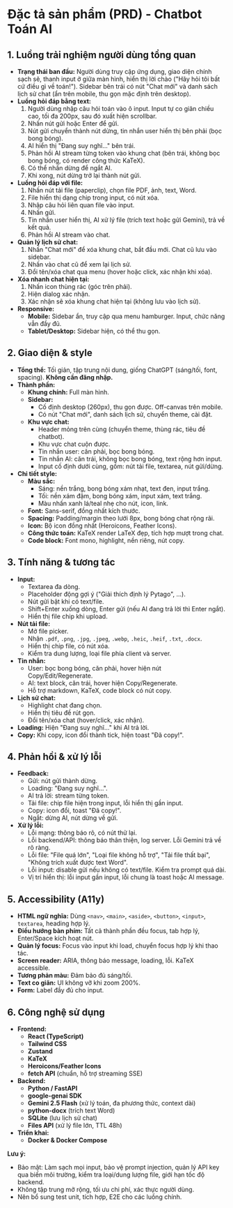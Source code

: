 # Đặc tả sản phẩm (PRD) - Chatbot Toán AI

## 1. Luồng trải nghiệm người dùng tổng quan

*   **Trạng thái ban đầu:** Người dùng truy cập ứng dụng, giao diện chính sạch sẽ, thanh input ở giữa màn hình, hiển thị lời chào ("Hãy hỏi tôi bất cứ điều gì về toán!"). Sidebar bên trái có nút "Chat mới" và danh sách lịch sử chat (ẩn trên mobile, thu gọn mặc định trên desktop).
*   **Luồng hỏi đáp bằng text:**
    1.  Người dùng nhập câu hỏi toán vào ô input. Input tự co giãn chiều cao, tối đa 200px, sau đó xuất hiện scrollbar.
    2.  Nhấn nút gửi hoặc Enter để gửi.
    3.  Nút gửi chuyển thành nút dừng, tin nhắn user hiển thị bên phải (bọc bong bóng).
    4.  AI hiển thị "Đang suy nghĩ..." bên trái.
    5.  Phản hồi AI stream từng token vào khung chat (bên trái, không bọc bong bóng, có render công thức KaTeX).
    6.  Có thể nhấn dừng để ngắt AI.
    7.  Khi xong, nút dừng trở lại thành nút gửi.
*   **Luồng hỏi đáp với file:**
    1.  Nhấn nút tải file (paperclip), chọn file PDF, ảnh, text, Word.
    2.  File hiển thị dạng chip trong input, có nút xóa.
    3.  Nhập câu hỏi liên quan file vào input.
    4.  Nhấn gửi.
    5.  Tin nhắn user hiển thị, AI xử lý file (trích text hoặc gửi Gemini), trả về kết quả.
    6.  Phản hồi AI stream vào chat.
*   **Quản lý lịch sử chat:**
    1.  Nhấn "Chat mới" để xóa khung chat, bắt đầu mới. Chat cũ lưu vào sidebar.
    2.  Nhấn vào chat cũ để xem lại lịch sử.
    3.  Đổi tên/xóa chat qua menu (hover hoặc click, xác nhận khi xóa).
*   **Xóa nhanh chat hiện tại:**
    1.  Nhấn icon thùng rác (góc trên phải).
    2.  Hiện dialog xác nhận.
    3.  Xác nhận sẽ xóa khung chat hiện tại (không lưu vào lịch sử).
*   **Responsive:**
    *   **Mobile:** Sidebar ẩn, truy cập qua menu hamburger. Input, chức năng vẫn đầy đủ.
    *   **Tablet/Desktop:** Sidebar hiện, có thể thu gọn.

## 2. Giao diện & style

*   **Tổng thể:** Tối giản, tập trung nội dung, giống ChatGPT (sáng/tối, font, spacing). **Không cần đăng nhập.**
*   **Thành phần:**
    *   **Khung chính:** Full màn hình.
    *   **Sidebar:**
        *   Cố định desktop (260px), thu gọn được. Off-canvas trên mobile.
        *   Có nút "Chat mới", danh sách lịch sử, chuyển theme, cài đặt.
    *   **Khu vực chat:**
        *   Header mỏng trên cùng (chuyển theme, thùng rác, tiêu đề chatbot).
        *   Khu vực chat cuộn được.
        *   Tin nhắn user: căn phải, bọc bong bóng.
        *   Tin nhắn AI: căn trái, không bọc bong bóng, text rộng hơn input.
        *   Input cố định dưới cùng, gồm: nút tải file, textarea, nút gửi/dừng.
*   **Chi tiết style:**
    *   **Màu sắc:**
        *   Sáng: nền trắng, bong bóng xám nhạt, text đen, input trắng.
        *   Tối: nền xám đậm, bong bóng xám, input xám, text trắng.
        *   Màu nhấn xanh lá/teal nhẹ cho nút, icon, link.
    *   **Font:** Sans-serif, đồng nhất kích thước.
    *   **Spacing:** Padding/margin theo lưới 8px, bong bóng chat rộng rãi.
    *   **Icon:** Bộ icon đồng nhất (Heroicons, Feather Icons).
    *   **Công thức toán:** KaTeX render LaTeX đẹp, tích hợp mượt trong chat.
    *   **Code block:** Font mono, highlight, nền riêng, nút copy.

## 3. Tính năng & tương tác

*   **Input:**
    *   Textarea đa dòng.
    *   Placeholder động gợi ý ("Giải thích định lý Pytago", ...).
    *   Nút gửi bật khi có text/file.
    *   Shift+Enter xuống dòng, Enter gửi (nếu AI đang trả lời thì Enter ngắt).
    *   Hiển thị file chip khi upload.
*   **Nút tải file:**
    *   Mở file picker.
    *   Nhận `.pdf`, `.png`, `.jpg`, `.jpeg`, `.webp`, `.heic`, `.heif`, `.txt`, `.docx`.
    *   Hiển thị chip file, có nút xóa.
    *   Kiểm tra dung lượng, loại file phía client và server.
*   **Tin nhắn:**
    *   User: bọc bong bóng, căn phải, hover hiện nút Copy/Edit/Regenerate.
    *   AI: text block, căn trái, hover hiện Copy/Regenerate.
    *   Hỗ trợ markdown, KaTeX, code block có nút copy.
*   **Lịch sử chat:**
    *   Highlight chat đang chọn.
    *   Hiển thị tiêu đề rút gọn.
    *   Đổi tên/xóa chat (hover/click, xác nhận).
*   **Loading:** Hiện "Đang suy nghĩ..." khi AI trả lời.
*   **Copy:** Khi copy, icon đổi thành tick, hiện toast "Đã copy!".

## 4. Phản hồi & xử lý lỗi

*   **Feedback:**
    *   Gửi: nút gửi thành dừng.
    *   Loading: "Đang suy nghĩ...".
    *   AI trả lời: stream từng token.
    *   Tải file: chip file hiện trong input, lỗi hiển thị gần input.
    *   Copy: icon đổi, toast "Đã copy!".
    *   Ngắt: dừng AI, nút dừng về gửi.
*   **Xử lý lỗi:**
    *   Lỗi mạng: thông báo rõ, có nút thử lại.
    *   Lỗi backend/API: thông báo thân thiện, log server. Lỗi Gemini trả về rõ ràng.
    *   Lỗi file: "File quá lớn", "Loại file không hỗ trợ", "Tải file thất bại", "Không trích xuất được text Word".
    *   Lỗi input: disable gửi nếu không có text/file. Kiểm tra prompt quá dài.
    *   Vị trí hiển thị: lỗi input gần input, lỗi chung là toast hoặc AI message.

## 5. Accessibility (A11y)

*   **HTML ngữ nghĩa:** Dùng `<nav>`, `<main>`, `<aside>`, `<button>`, `<input>`, `textarea`, heading hợp lý.
*   **Điều hướng bàn phím:** Tất cả thành phần đều focus, tab hợp lý, Enter/Space kích hoạt nút.
*   **Quản lý focus:** Focus vào input khi load, chuyển focus hợp lý khi thao tác.
*   **Screen reader:** ARIA, thông báo message, loading, lỗi. KaTeX accessible.
*   **Tương phản màu:** Đảm bảo đủ sáng/tối.
*   **Text co giãn:** UI không vỡ khi zoom 200%.
*   **Form:** Label đầy đủ cho input.

## 6. Công nghệ sử dụng

*   **Frontend:**
    *   **React (TypeScript)**
    *   **Tailwind CSS**
    *   **Zustand**
    *   **KaTeX**
    *   **Heroicons/Feather Icons**
    *   **fetch API** (chuẩn, hỗ trợ streaming SSE)
*   **Backend:**
    *   **Python / FastAPI**
    *   **google-genai SDK**
    *   **Gemini 2.5 Flash** (xử lý toán, đa phương thức, context dài)
    *   **python-docx** (trích text Word)
    *   **SQLite** (lưu lịch sử chat)
    *   **Files API** (xử lý file lớn, TTL 48h)
*   **Triển khai:**
    *   **Docker & Docker Compose**

**Lưu ý:**
- Bảo mật: Làm sạch mọi input, bảo vệ prompt injection, quản lý API key qua biến môi trường, kiểm tra loại/dung lượng file, giới hạn tốc độ backend.
- Không tập trung mở rộng, tối ưu chi phí, xác thực người dùng.
- Nên bổ sung test unit, tích hợp, E2E cho các luồng chính.
